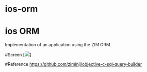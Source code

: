 # ios-orm
# ios ORM

Implementation of an application using the ZIM ORM.

#Screen
[<img src="https://raw.github.com/emilianoeloi/ios-orm/docs/screenshot.png">]

#Reference
https://github.com/ziminji/objective-c-sql-query-builder